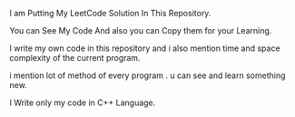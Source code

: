 I am Putting My LeetCode Solution In This Repository.

You can See My Code And also you can Copy them for your Learning.

I write my own code in this repository and i also mention time and space complexity of the current program.

i mention lot of method of every program . u can see and learn something new.

I Write only my code in C++ Language. 
